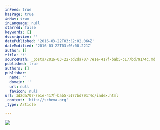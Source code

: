 ```yaml
---
inFeed: true
hasPage: true
inNav: true
inLanguage: null
starred: false
keywords: []
description: ''
datePublished: '2016-03-22T03:02:02.066Z'
dateModified: '2016-03-22T03:02:00.221Z'
author: []
title: '!'
sourcePath: _posts/2016-03-22-3d2da707-7e1e-417f-bab5-5177bd79174c.md
published: true
authors: []
publisher:
  name: ''
  domain: ''
  url: null
  favicon: null
url: 3d2da707-7e1e-417f-bab5-5177bd79174c/index.html
_context: 'http://schema.org'
_type: Article

---
```

![](https://the-grid-user-content.s3-us-west-2.amazonaws.com/4b827f26-8649-47a5-b72a-40fd652bdad9.gif)